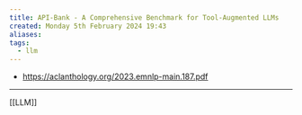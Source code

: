 ```yaml
---
title: API-Bank - A Comprehensive Benchmark for Tool-Augmented LLMs
created: Monday 5th February 2024 19:43
aliases: 
tags:
  - llm
---
```

- https://aclanthology.org/2023.emnlp-main.187.pdf

---
[[LLM]]